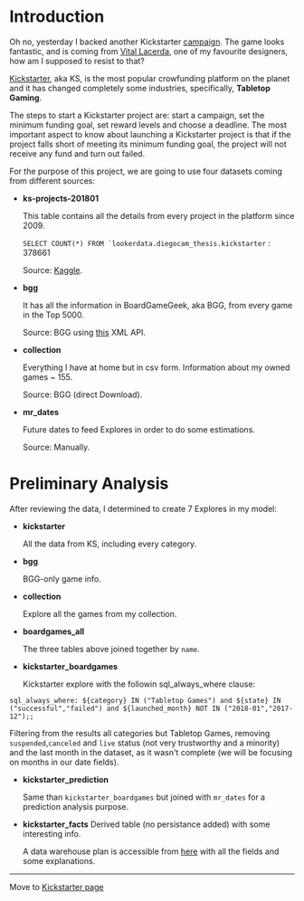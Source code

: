 
# Introduction

Oh no, yesterday I backed another Kickstarter [campaign](https://www.kickstarter.com/projects/eaglegryphon/escape-plan-by-vital-lacerda-with-artwork-by-ian-o?ref=nav_search&result=project&term=escape%20plan). The game looks fantastic, and is coming from [Vital Lacerda](http://www.vitallacerda.com/), one of my favourite designers, how am I supposed to resist to that?

[Kickstarter](https://www.kickstarter.com/), aka KS, is the most popular crowfunding platform on the planet and it has changed completely some industries, specifically, **Tabletop Gaming**. 

The steps to start a Kickstarter project are: start a campaign, set the minimum funding goal, set reward levels and choose a deadline. The most important aspect to know about launching a Kickstarter project is that if the project falls short of meeting its minimum funding goal, the project will not receive any fund and turn out failed.

For the purpose of this project, we are going to use four datasets coming from different sources:

- **ks-projects-201801**
  
  This table contains all the details from every project in the platform since 2009.
  
  ```SELECT COUNT(*) FROM `lookerdata.diegocam_thesis.kickstarter``` : 378661
  
  Source: [Kaggle](https://www.kaggle.com/kemical/kickstarter-projects).

- **bgg**

  It has all the information in BoardGameGeek, aka BGG, from every game in the Top 5000.
  
  Source: BGG using [this](https://boardgamegeek.com/wiki/page/BGG_XML_API2) XML API.

- **collection**
  
  Everything I have at home but in csv form. Information about my owned games ~ 155.

  Source: BGG (direct Download).

- **mr_dates**
  
  Future dates to feed Explores in order to do some estimations.
  
  Source: Manually.

# Preliminary Analysis

After reviewing the data, I determined to create 7 Explores in my model:

- **kickstarter** 

   All the data from KS, including every category.

- **bgg** 

   BGG-only game info.

- **collection** 

   Explore all the games from my collection.

- **boardgames_all** 

   The three tables above joined together by `name`.

- **kickstarter_boardgames** 

   Kickstarter explore with the followin sql_always_where clause:

```sql_always_where: ${category} IN ("Tabletop Games") and ${state} IN ("successful","failed") and ${launched_month} NOT IN ("2018-01","2017-12");;```

  Filtering from the results all categories but Tabletop Games, removing `suspended`,`canceled` and `live` status (not very 
  trustworthy and a minority) and the last month in the dataset, as it wasn't complete (we will be focusing on months in our
  date fields).

- **kickstarter_prediction** 

  Same than `kickstarter_boardgames` but joined with `mr_dates` for a prediction analysis purpose.

- **kickstarter_facts** Derived table (no persistance added) with some interesting info.

  A data warehouse plan is accessible from [here](https://docs.google.com/document/d/1ruow7fZZsb8bLO0r0rU3tGHZlfpi5vxq4wo4PIE-ikc/edit?usp=sharing) with all the fields and some explanations.

---

Move to [Kickstarter page](https://diegocamlooker.github.io/Kickstarter/ks)


